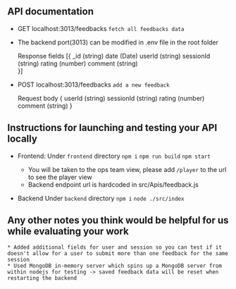 
##	API documentation

 * GET localhost:3013/feedbacks `fetch all feedbacks data`
 * The backend port(3013) can be modified in .env file in the root folder

    Response fields 
    [{
        _id (string) 
        date (Date)
        userId (string)
        sessionId (string)
        rating  (number)
        comment (string)    
    }]


 * POST localhost:3013/feedbacks `add a new feedback`

    Request body
    {
        userId (string)
        sessionId (string)
        rating (number)
        comment (string)
    }

##	Instructions for launching and testing your API locally
- Frontend: 
    Under `frontend` directory
    `npm i`
    `npm run build`
    `npm start`
    * You will be taken to the ops team view, please add `/player` to the url to see the player view  
    * Backend endpoint url is hardcoded in src/Apis/feedback.js

- Backend
    Under `backend` directory
    `npm i`
    `node ./src/index`

##	Any other notes you think would be helpful for us while evaluating your work
    * Added additional fields for user and session so you can test if it doesn't allow for a user to submit more than one feedback for the same session
    * Used MongoDB in-memory server which spins up a MongoDB server from within nodejs for testing -> saved feedback data will be reset when restarting the backend



